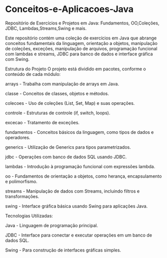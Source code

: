 # Conceitos-e-Aplicacoes-Java
Repositório de Exercícios e Projetos em Java: Fundamentos, OO,Coleções, JDBC, Lambdas,Streams,Swing e mais.

Este repositório contém uma coleção de exercícios em Java que abrange conceitos fundamentais da linguagem, orientação a objetos, manipulação de coleções, exceções, manipulação de arquivos, programação funcional com lambdas e streams, JDBC para banco de dados e interface gráfica com Swing.

Estrutura do Projeto
O projeto está dividido em pacotes, conforme o conteúdo de cada módulo:

arrays - Trabalha com manipulação de arrays em Java.

classe - Conceitos de classes, objetos e métodos.

colecoes - Uso de coleções (List, Set, Map) e suas operações.

controle - Estruturas de controle (if, switch, loops).

excecao - Tratamento de exceções.

fundamentos - Conceitos básicos da linguagem, como tipos de dados e operadores.

generics - Utilização de Generics para tipos parametrizados.

jdbc - Operações com banco de dados SQL usando JDBC.

lambdas - Introdução à programação funcional com expressões lambda.

oo - Fundamentos de orientação a objetos, como herança, encapsulamento e polimorfismo.

streams - Manipulação de dados com Streams, incluindo filtros e transformações.

swing - Interface gráfica básica usando Swing para aplicações Java.



Tecnologias Utilizadas:

Java - Linguagem de programação principal.

JDBC - Interface para conectar e executar operações em um banco de dados SQL.

Swing - Para construção de interfaces gráficas simples.
